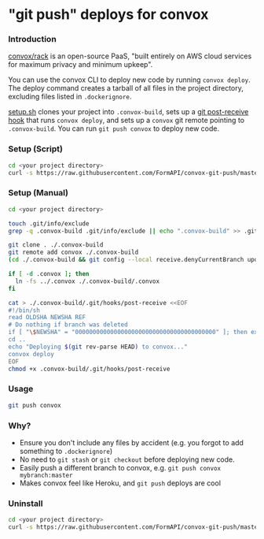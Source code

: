 # "git push" deploys for convox

### Introduction

[convox/rack](https://github.com/convox/rack) is an open-source PaaS,
"built entirely on AWS cloud services for maximum privacy and minimum upkeep".

You can use the convox CLI to deploy new code by running `convox deploy`.
The deploy command creates a tarball of all files in the project directory, excluding files
listed in `.dockerignore`.

[setup.sh](setup.sh) clones your project into `.convox-build`, sets up a [git post-receive hook](https://git-scm.com/book/en/v2/Customizing-Git-Git-Hooks) that runs `convox deploy`, and sets up a `convox` git remote pointing to `.convox-build`.
You can run `git push convox` to deploy new code.


### Setup (Script)

```bash
cd <your project directory>
curl -s https://raw.githubusercontent.com/FormAPI/convox-git-push/master/setup.sh | bash
```

### Setup (Manual)

```bash
cd <your project directory>

touch .git/info/exclude
grep -q .convox-build .git/info/exclude || echo ".convox-build" >> .git/info/exclude

git clone . ./.convox-build
git remote add convox ./.convox-build
(cd ./.convox-build && git config --local receive.denyCurrentBranch updateInstead)

if [ -d .convox ]; then
  ln -fs ../.convox ./.convox-build/.convox
fi

cat > ./.convox-build/.git/hooks/post-receive <<EOF
#!/bin/sh
read OLDSHA NEWSHA REF
# Do nothing if branch was deleted
if [ "\$NEWSHA" = "0000000000000000000000000000000000000000" ]; then exit; fi
cd ..
echo "Deploying $(git rev-parse HEAD) to convox..."
convox deploy
EOF
chmod +x .convox-build/.git/hooks/post-receive
```

### Usage

```bash
git push convox
```

### Why?

* Ensure you don't include any files by accident (e.g. you forgot to add something to `.dockerignore`)
* No need to `git stash` or `git checkout` before deploying new code.
* Easily push a different branch to convox, e.g. `git push convox mybranch:master`
* Makes convox feel like Heroku, and `git push` deploys are cool


### Uninstall

```bash
cd <your project directory>
curl -s https://raw.githubusercontent.com/FormAPI/convox-git-push/master/uninstall.sh | bash
```
